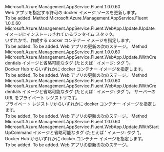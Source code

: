 <Type Name="IWithDockerContainerImage" FullName="Microsoft.Azure.Management.AppService.Fluent.WebApp.Update.IWithDockerContainerImage">
  <TypeSignature Language="C#" Value="public interface IWithDockerContainerImage" />
  <TypeSignature Language="ILAsm" Value=".class public interface auto ansi abstract IWithDockerContainerImage" />
  <TypeSignature Language="DocId" Value="T:Microsoft.Azure.Management.AppService.Fluent.WebApp.Update.IWithDockerContainerImage" />
  <TypeSignature Language="VB.NET" Value="Public Interface IWithDockerContainerImage" />
  <TypeSignature Language="F#" Value="type IWithDockerContainerImage = interface" />
  <AssemblyInfo>
    <AssemblyName>Microsoft.Azure.Management.AppService.Fluent</AssemblyName>
    <AssemblyVersion>1.0.0.60</AssemblyVersion>
  </AssemblyInfo>
  <Interfaces />
  <Docs>
    <summary>
            Web アプリを指定する許可の docker イメージ ソースを更新します。
            </summary>
    <remarks>To be added.</remarks>
  </Docs>
  <Members>
    <Member MemberName="WithBuiltInImage">
      <MemberSignature Language="C#" Value="public Microsoft.Azure.Management.AppService.Fluent.WebApp.Update.IUpdate WithBuiltInImage (Microsoft.Azure.Management.AppService.Fluent.RuntimeStack runtimeStack);" />
      <MemberSignature Language="ILAsm" Value=".method public hidebysig newslot virtual instance class Microsoft.Azure.Management.AppService.Fluent.WebApp.Update.IUpdate WithBuiltInImage(class Microsoft.Azure.Management.AppService.Fluent.RuntimeStack runtimeStack) cil managed" />
      <MemberSignature Language="DocId" Value="M:Microsoft.Azure.Management.AppService.Fluent.WebApp.Update.IWithDockerContainerImage.WithBuiltInImage(Microsoft.Azure.Management.AppService.Fluent.RuntimeStack)" />
      <MemberSignature Language="F#" Value="abstract member WithBuiltInImage : Microsoft.Azure.Management.AppService.Fluent.RuntimeStack -&gt; Microsoft.Azure.Management.AppService.Fluent.WebApp.Update.IUpdate" Usage="iWithDockerContainerImage.WithBuiltInImage runtimeStack" />
      <MemberType>Method</MemberType>
      <AssemblyInfo>
        <AssemblyName>Microsoft.Azure.Management.AppService.Fluent</AssemblyName>
        <AssemblyVersion>1.0.0.60</AssemblyVersion>
      </AssemblyInfo>
      <ReturnValue>
        <ReturnType>Microsoft.Azure.Management.AppService.Fluent.WebApp.Update.IUpdate</ReturnType>
      </ReturnValue>
      <Parameters>
        <Parameter Name="runtimeStack" Type="Microsoft.Azure.Management.AppService.Fluent.RuntimeStack" />
      </Parameters>
      <Docs>
        <param name="runtimeStack">イメージにインストールされているランタイム スタック。</param>
        <summary>
            いずれかで、作成する docker コンテナー イメージを指定します。
            </summary>
        <returns>To be added.</returns>
        <remarks>To be added.</remarks>
        <return>Web アプリの更新の次のステージ。</return>
      </Docs>
    </Member>
    <Member MemberName="WithPrivateDockerHubImage">
      <MemberSignature Language="C#" Value="public Microsoft.Azure.Management.AppService.Fluent.WebApp.Update.IWithCredentials WithPrivateDockerHubImage (string imageAndTag);" />
      <MemberSignature Language="ILAsm" Value=".method public hidebysig newslot virtual instance class Microsoft.Azure.Management.AppService.Fluent.WebApp.Update.IWithCredentials WithPrivateDockerHubImage(string imageAndTag) cil managed" />
      <MemberSignature Language="DocId" Value="M:Microsoft.Azure.Management.AppService.Fluent.WebApp.Update.IWithDockerContainerImage.WithPrivateDockerHubImage(System.String)" />
      <MemberSignature Language="VB.NET" Value="Public Function WithPrivateDockerHubImage (imageAndTag As String) As IWithCredentials" />
      <MemberSignature Language="F#" Value="abstract member WithPrivateDockerHubImage : string -&gt; Microsoft.Azure.Management.AppService.Fluent.WebApp.Update.IWithCredentials" Usage="iWithDockerContainerImage.WithPrivateDockerHubImage imageAndTag" />
      <MemberType>Method</MemberType>
      <AssemblyInfo>
        <AssemblyName>Microsoft.Azure.Management.AppService.Fluent</AssemblyName>
        <AssemblyVersion>1.0.0.60</AssemblyVersion>
      </AssemblyInfo>
      <ReturnValue>
        <ReturnType>Microsoft.Azure.Management.AppService.Fluent.WebApp.Update.IWithCredentials</ReturnType>
      </ReturnValue>
      <Parameters>
        <Parameter Name="imageAndTag" Type="System.String" />
      </Parameters>
      <Docs>
        <param name="imageAndTag">イメージと省略可能なタグ (たとえば ' イメージ: タグ ')。</param>
        <summary>
            Docker Hub からいずれかに docker コンテナー イメージを指定します。
            </summary>
        <returns>To be added.</returns>
        <remarks>To be added.</remarks>
        <return>Web アプリの更新の次のステージ。</return>
      </Docs>
    </Member>
    <Member MemberName="WithPrivateRegistryImage">
      <MemberSignature Language="C#" Value="public Microsoft.Azure.Management.AppService.Fluent.WebApp.Update.IWithCredentials WithPrivateRegistryImage (string imageAndTag, string serverUrl);" />
      <MemberSignature Language="ILAsm" Value=".method public hidebysig newslot virtual instance class Microsoft.Azure.Management.AppService.Fluent.WebApp.Update.IWithCredentials WithPrivateRegistryImage(string imageAndTag, string serverUrl) cil managed" />
      <MemberSignature Language="DocId" Value="M:Microsoft.Azure.Management.AppService.Fluent.WebApp.Update.IWithDockerContainerImage.WithPrivateRegistryImage(System.String,System.String)" />
      <MemberSignature Language="VB.NET" Value="Public Function WithPrivateRegistryImage (imageAndTag As String, serverUrl As String) As IWithCredentials" />
      <MemberSignature Language="F#" Value="abstract member WithPrivateRegistryImage : string * string -&gt; Microsoft.Azure.Management.AppService.Fluent.WebApp.Update.IWithCredentials" Usage="iWithDockerContainerImage.WithPrivateRegistryImage (imageAndTag, serverUrl)" />
      <MemberType>Method</MemberType>
      <AssemblyInfo>
        <AssemblyName>Microsoft.Azure.Management.AppService.Fluent</AssemblyName>
        <AssemblyVersion>1.0.0.60</AssemblyVersion>
      </AssemblyInfo>
      <ReturnValue>
        <ReturnType>Microsoft.Azure.Management.AppService.Fluent.WebApp.Update.IWithCredentials</ReturnType>
      </ReturnValue>
      <Parameters>
        <Parameter Name="imageAndTag" Type="System.String" />
        <Parameter Name="serverUrl" Type="System.String" />
      </Parameters>
      <Docs>
        <param name="imageAndTag">イメージと省略可能なタグ (たとえば ' イメージ: タグ ')。</param>
        <param name="serverUrl">サーバーの URL をプライベート レジストリです。</param>
        <summary>
            プライベート レジストリからいずれかに docker コンテナー イメージを指定します。
            </summary>
        <returns>To be added.</returns>
        <remarks>To be added.</remarks>
        <return>Web アプリの更新の次のステージ。</return>
      </Docs>
    </Member>
    <Member MemberName="WithPublicDockerHubImage">
      <MemberSignature Language="C#" Value="public Microsoft.Azure.Management.AppService.Fluent.WebApp.Update.IWithStartUpCommand WithPublicDockerHubImage (string imageAndTag);" />
      <MemberSignature Language="ILAsm" Value=".method public hidebysig newslot virtual instance class Microsoft.Azure.Management.AppService.Fluent.WebApp.Update.IWithStartUpCommand WithPublicDockerHubImage(string imageAndTag) cil managed" />
      <MemberSignature Language="DocId" Value="M:Microsoft.Azure.Management.AppService.Fluent.WebApp.Update.IWithDockerContainerImage.WithPublicDockerHubImage(System.String)" />
      <MemberSignature Language="VB.NET" Value="Public Function WithPublicDockerHubImage (imageAndTag As String) As IWithStartUpCommand" />
      <MemberSignature Language="F#" Value="abstract member WithPublicDockerHubImage : string -&gt; Microsoft.Azure.Management.AppService.Fluent.WebApp.Update.IWithStartUpCommand" Usage="iWithDockerContainerImage.WithPublicDockerHubImage imageAndTag" />
      <MemberType>Method</MemberType>
      <AssemblyInfo>
        <AssemblyName>Microsoft.Azure.Management.AppService.Fluent</AssemblyName>
        <AssemblyVersion>1.0.0.60</AssemblyVersion>
      </AssemblyInfo>
      <ReturnValue>
        <ReturnType>Microsoft.Azure.Management.AppService.Fluent.WebApp.Update.IWithStartUpCommand</ReturnType>
      </ReturnValue>
      <Parameters>
        <Parameter Name="imageAndTag" Type="System.String" />
      </Parameters>
      <Docs>
        <param name="imageAndTag">イメージと省略可能なタグ (たとえば ' イメージ: タグ ')。</param>
        <summary>
            Docker Hub からいずれかに docker コンテナー イメージを指定します。
            </summary>
        <returns>To be added.</returns>
        <remarks>To be added.</remarks>
        <return>Web アプリの更新の次のステージ。</return>
      </Docs>
    </Member>
  </Members>
</Type>